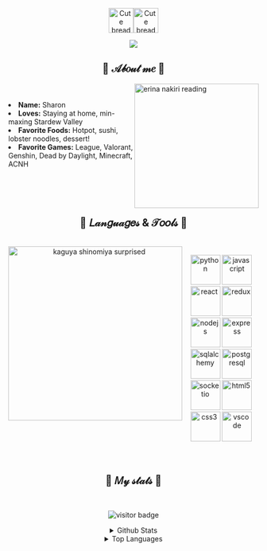 <p align="center">
<img src="https://cdn-icons-png.flaticon.com/512/452/452651.png" alt="Cute bread" width="50"/><img src="https://cdn-icons-png.flaticon.com/512/3750/3750257.png" alt="Cute bread" width="50"/>
</p>
<p align="center">
  <img src="https://readme-typing-svg.herokuapp.com?size=30&duration=2000&color=F7B9F0&center=true&width=150&height=45&lines=h-hi...;hello!!!;welcome~;uwu" />
</p>
<h2 align="center">🌸 𝒜𝒷𝑜𝓊𝓉 𝓂𝑒 🌸</h2>
<img src="https://i.imgur.com/kVqJA90.gif" align="right" width="250" alt="erina nakiri reading" title="erina nakiri - food wars">
<br>
<br>
<li>
  <b>Name:</b> Sharon
</li>
<li>
  <b>Loves:</b> Staying at home, min-maxing Stardew Valley
</li>
<li>
  <b>Favorite Foods:</b> Hotpot, sushi, lobster noodles, dessert!
</li>
<li>
  <b>Favorite Games:</b> League, Valorant, Genshin, Dead by Daylight, Minecraft, ACNH
</li>
<br>
<br>
<br>
<br>
<h2 align="center">🌼 𝐿𝒶𝓃𝑔𝓊𝒶𝑔𝑒𝓈 & 𝒯𝑜𝑜𝓁𝓈 🌼</h2>
<br>
<div stlye="display: flex; flex-direction: row;" align="center">
<img src="https://c.tenor.com/p1UCkxeGATgAAAAC/kaguya-shinomiya-kaguya.gif" width="350" align="left" alt="kaguya shinomiya surprised" title="kaguya shinomiya - love is war" />
  <br>
<div>
  <img src="https://cdn.jsdelivr.net/gh/devicons/devicon/icons/python/python-original-wordmark.svg" alt="python" title="python" width="60">
  <img src="https://cdn.jsdelivr.net/gh/devicons/devicon/icons/javascript/javascript-original.svg" alt="javascript" title="javascript" width="60">
  <img src="https://cdn.jsdelivr.net/gh/devicons/devicon/icons/react/react-original-wordmark.svg" alt="react" title="react" width="60">
  <img src="https://cdn.jsdelivr.net/gh/devicons/devicon/icons/redux/redux-original.svg" alt="redux" title="redux" width="60">
  <img src="https://cdn.jsdelivr.net/gh/devicons/devicon/icons/nodejs/nodejs-original.svg" alt="nodejs" title="nodejs" width="60"/>
  <img src="https://cdn.jsdelivr.net/gh/devicons/devicon/icons/express/express-original.svg" alt="express" title="express" width="60"/>
</div>
<div>
  <img src="https://cdn.jsdelivr.net/gh/devicons/devicon/icons/sqlalchemy/sqlalchemy-original.svg" alt="sqlalchemy" title="sqlalchemy" width="60">
  <img src="https://cdn.jsdelivr.net/gh/devicons/devicon/icons/postgresql/postgresql-original-wordmark.svg" alt="postgresql" title="postgresql" width="60">
  <img src="https://cdn.jsdelivr.net/gh/devicons/devicon/icons/socketio/socketio-original.svg" alt="socketio" title="socketio" title="socketio" width="60" />
  <img src="https://cdn.jsdelivr.net/gh/devicons/devicon/icons/html5/html5-original-wordmark.svg" alt="html5" title="html5" width="60">
  <img src="https://cdn.jsdelivr.net/gh/devicons/devicon/icons/css3/css3-original-wordmark.svg" alt="css3" title="css3" width="60">
  <img src="https://cdn.jsdelivr.net/gh/devicons/devicon/icons/vscode/vscode-original.svg" alt="vscode" title="vscode" width="60">
</div>
</div>
<br>
<br>
<h2 align="center">🌷 𝑀𝓎 𝓈𝓉𝒶𝓉𝓈 🌷</h2>
<br>
<p align="center">
  <img src="https://visitor-badge.glitch.me/badge?page_id=milkyomo&left_color=skyblue&right_color=plum" alt="visitor badge" />
</p>
<details align="center">
  <summary>Github Stats</summary>
<p align="center">
  <img src="https://github-readme-stats.vercel.app/api?username=milkyomo&show_icons=true&theme=material-palenight" alt="github stats" />
</p>
</details>
<details align="center">
  <summary>Top Languages</summary>
<p align="center">
  <img src="https://github-readme-stats.vercel.app/api/top-langs/?username=milkyomo&layout=compact&theme=material-palenight" alt="top languages" />
</p>
</details>
